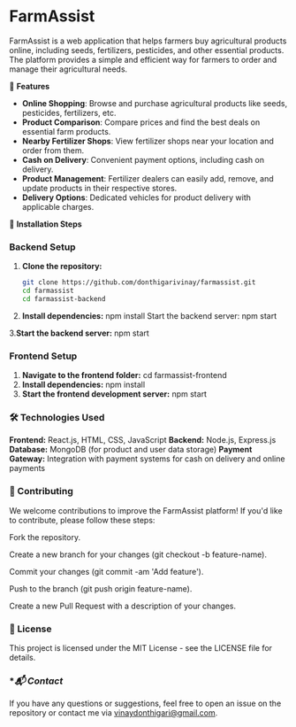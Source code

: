 # FarmAssist

FarmAssist is a web application that helps farmers buy agricultural products online, including seeds, fertilizers, pesticides, and other essential products. The platform provides a simple and efficient way for farmers to order and manage their agricultural needs.

🌟 **Features**

- **Online Shopping**: Browse and purchase agricultural products like seeds, pesticides, fertilizers, etc.
- **Product Comparison**: Compare prices and find the best deals on essential farm products.
- **Nearby Fertilizer Shops**: View fertilizer shops near your location and order from them.
- **Cash on Delivery**: Convenient payment options, including cash on delivery.
- **Product Management**: Fertilizer dealers can easily add, remove, and update products in their respective stores.
- **Delivery Options**: Dedicated vehicles for product delivery with applicable charges.

🚀 **Installation Steps**
### **Backend Setup**
1. **Clone the repository:**
   ```bash
   git clone https://github.com/donthigarivinay/farmassist.git
   cd farmassist
   cd farmassist-backend

2. **Install dependencies:**
npm install
Start the backend server:
npm start

3.**Start the backend server:**
npm start

### **Frontend Setup**
1. **Navigate to the frontend folder:**
cd farmassist-frontend
2. **Install dependencies:**
   npm install
3. **Start the frontend development server:**
   npm start

### **🛠️ Technologies Used**

**Frontend:** React.js, HTML, CSS, JavaScript
**Backend:** Node.js, Express.js
**Database:** MongoDB (for product and user data storage)
**Payment Gateway:** Integration with payment systems for cash on delivery and online payments

### **🤝 Contributing**
We welcome contributions to improve the FarmAssist platform! If you'd like to contribute, please follow these steps:

Fork the repository.

Create a new branch for your changes (git checkout -b feature-name).

Commit your changes (git commit -am 'Add feature').

Push to the branch (git push origin feature-name).

Create a new Pull Request with a description of your changes.

### **📜 License**
This project is licensed under the MIT License - see the LICENSE file for details.

### **📬 Contact*
If you have any questions or suggestions, feel free to open an issue on the repository or contact me via vinaydonthigari@gmail.com.
